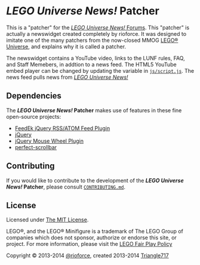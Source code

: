 # _LEGO Universe News!_ Patcher #

This is a "patcher" for the [_LEGO Universe News!_ Forums](http://legouniversenews.forummotion.com/).
This "patcher" is actually a newswidget created completely by rioforce.
It was designed to imitate one of the many patchers from the now-closed MMOG [LEGO® Universe](http://universe.lego.com/en-us/default.aspx),
and explains why it is called a patcher.

The newswidget contains a YouTube video, links to the LUNF rules, FAQ, and Staff Memebers, in addtion to a news feed.
The HTML5 YouTube embed player can be changed by updating the variable in [`js/script.js`](js/script.js).
The news feed pulls news from [_LEGO Universe News!_](http://legouniversenews.wordpress.com/)
## Dependencies ##

The **_LEGO Universe News!_ Patcher** makes use of features in these fine open-source projects:

* [FeedEk jQuery RSS/ATOM Feed Plugin](https://github.com/enginkizil/FeedEk#readme)
* [jQuery](https://jquery.com/)
* [jQuery Mouse Wheel Plugin](https://github.com/brandonaaron/jquery-mousewheel#readme)
* [perfect-scrollbar](https://github.com/noraesae/perfect-scrollbar#readme)

## Contributing ##

If you would like to contribute to the development of the **_LEGO Universe News!_ Patcher**,
please consult [`CONTRIBUTING.md`](CONTRIBUTING.md).

## License ##

Licensed under [The MIT License](http://opensource.org/licenses/MIT).

LEGO®, and the LEGO® Minifigure is a trademark of The LEGO Group of companies which does not sponsor, authorize or endorse this site, or project. For more information, please visit the [LEGO Fair Play Policy](http://aboutus.lego.com/en-us/legal-notice/fair-play/)

Copyright :copyright: 2013-2014 [@rioforce](https://github.com/rioforce/), created 2013-2014 [Triangle717](https://github.com/le717/)
